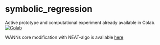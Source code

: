 # symbolic_regression

Active prototype and computational experiment already available in Colab. [![Colab](https://colab.research.google.com/assets/colab-badge.svg)](https://colab.research.google.com/drive/1GpI58LDkbdWZm-H93AVnV9oqJLFWDJZ_)

WANNs core modification with NEAT-algo is available [here](https://github.com/MakhmoodSodikov/symbolic_regression/blob/master/WANN_modif.py
)

